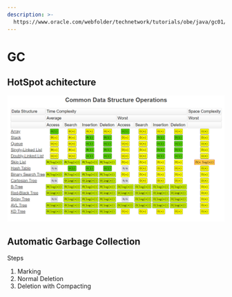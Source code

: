 ```yaml
---
description: >-
  https://www.oracle.com/webfolder/technetwork/tutorials/obe/java/gc01/index.html
---
```


# GC

## HotSpot achitecture

![](../../.gitbook/assets/image%20%283%29.png)

## Automatic Garbage Collection

Steps

1. Marking
2. Normal Deletion
3. Deletion with Compacting



